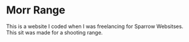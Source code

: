 # Morr Range
 This is a website I coded when I was freelancing for Sparrow Websitses. This sit was made for a shooting range.
